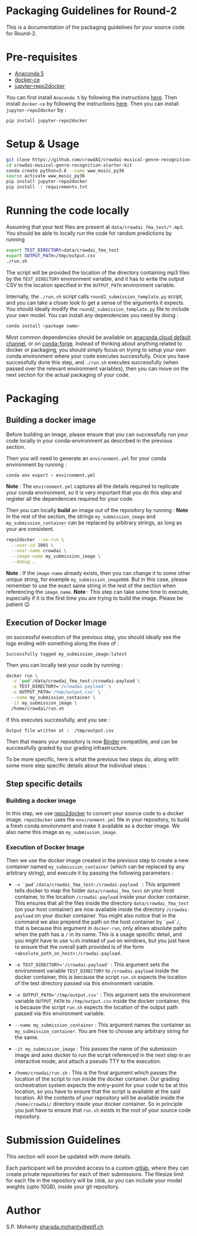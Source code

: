 # Packaging Guidelines for Round-2

This is a documentation of the packaging guidelines for your source code for Round-2.

# Pre-requisites

* [Anaconda 5](https://www.anaconda.com/download/)
* [docker-ce](https://docs.docker.com/install/linux/docker-ce/ubuntu/)
* [jupyter-repo2docker](https://github.com/jupyter/repo2docker)

You can first install `Anaconda 5` by following
the instructions [here](https://www.anaconda.com/download/).
Then install `docker-ce` by following the instructions
[here](https://docs.docker.com/install/linux/docker-ce/ubuntu/#install-docker-ce).
Then you can install `jupyter-repo2docker` by :
```
pip install jupyter-repo2docker
```

# Setup & Usage

```bash
git clone https://github.com/crowdAI/crowdai-musical-genre-recognition-starter-kit
cd crowdai-musical-genre-recognition-starter-kit
conda create python=3.6 --name www_music_py36
source activate www_music_py36
pip install jupyter-repo2docker
pip install -r requirements.txt
```

# Running the code locally
Assuming that your test files are present at `data/crowdai_fma_test/*.mp3`.
You should be able to locally run the code for random predictions by running
```bash
export TEST_DIRECTORY=data/crowdai_fma_test
export OUTPUT_PATH=/tmp/output.csv
./run.sh
```
The script will be provided the location of the directory containing mp3 files by the `TEST_DIRECTORY` environment variable, and it has to write the output CSV to the location specified in the `OUTPUT_PATH` environment variable.

Internally, the `./run.sh` script calls `round2_submission_template.py` script, and you can take a closer look to get a sense of the arguments it expects.
You should ideally modify the `round2_submission_template.py` file to include your own model.
You can install any dependencies you need by doing :
```bash
conda install <package name>
```
Most common dependencies should be available on [anaconda cloud default channel](https://anaconda.org/anaconda/repo), or on [conda-forge](https://conda-forge.org/).
Instead of thinking about anything related to docker or packaging, you should simply focus on trying to setup your own conda environment where your code executes successfully.
Once you have successfully done this step, and `./run.sh` executes successfully (when passed over the relevant environment variables), then you can move on the next section for the actual packaging of your code.

# Packaging

## Building a docker image
Before building an image, please ensure that you can successfully run your code locally in your conda-environment as described in the previous section.

Then you will need to generate an `environment.yml` for your conda environment by running :
```bash
conda env export > environment.yml
```
**Note** : The `environment.yml` captures all the details required to replicate your conda environment, so it is very important that you do this step and register all the dependencies required for your code.

Then you can locally **build** an image out of the repository by running :
**Note** In the rest of the section, the strings `my_submission_image` and `my_submission_container` can be replaced by arbitrary strings, as long as your are consistent.

```bash
repo2docker --no-run \
  --user-id 1001 \
  --user-name crowdai \
  --image-name my_submission_image \
  --debug .
```
**Note** : If the `image-name` already exists, then you can change it to some other unique string, for example `my_submission_image008`. But in this case, please remember to use the exact same string in the rest of the section when referencing the `image_name`.
**Note** : This step can take some time to execute, especially if it is the first time you are trying to build the image. Please be patient :wink:

## Execution of Docker Image

on successful execution of the previous step, you should ideally see the logs ending with something along the lines of :
```
Successfully tagged my_submission_image:latest
```

Then you can locally test your code by running :

```bash
docker run \
  -v `pwd`/data/crowdai_fma_test:/crowdai-payload \
  -e TEST_DIRECTORY='/crowdai-payload' \
  -e OUTPUT_PATH='/tmp/output.csv' \
  --name my_submission_container \
  -it my_submission_image \
  /home/crowdai/run.sh
```

If this executes successfully, and you see :
```
Output file written at :  /tmp/output.csv
```
Then that means your repository is now [Binder](https://mybinder.org/) compatible,
and can be successfully graded by our grading infrastructure.

To be more specific, here is what the previous two steps do, along with some more step specific details about the individual steps :

## Step specific details

### Building a docker image
In this step, we use [repo2docker](https://github.com/jupyter/repo2docker) to convert your source code to a docker image.
`repo2docker` uses the `environment.yml` file in your repository, to build a fresh conda environment and make it available as a docker image. We also name this image as `my_submission_image`.

### Execution of Docker Image
Then we use the docker image created in the previous step to create a new container named `my_submission_container` (which can be replaced by any arbitrary string), and execute it by passing the following parameters :

* ```-v `pwd`/data/crowdai_fma_test:/crowdai-payload ``` : This argument tells docker to map the folder `data/crowdai_fma_test` on your host container, to the location `/crowdai-payload` inside your docker container. This ensures that all the files inside the directory `data/crowdai_fma_test` (on your host container) are now available inside the directory `/crowdai-payload` on your docker container.
  You might also notice that in the command we also prepend the path on the host container by ``` `pwd`/ ```, that is because this argument in `docker-run`, only allows absolute paths when the path has a `/` in its name. This is a usage specific detail, and you might have to use `%cd%` instead of `pwd` on windows, but you just have to ensure that the overall path provided is of the form `<absolute_path_on_host>:/crowdai-payload`.

* ``` -e TEST_DIRECTORY='/crowdai-payload' ``` : This argument sets the environment variable `TEST_DIRECTORY` to `/crowdai-payload` inside the docker container, this is because the script `run.sh` expects the location of the test directory passed via this environment variable.

* ``` -e OUTPUT_PATH='/tmp/output.csv' ``` : This argument sets the environment variable `OUTPUT_PATH` to `/tmp/output.csv` inside the docker container, this is because the script `run.sh` expects the location of the output path passed via this environment variable.

* ` --name my_submission_container ` : This argument names the container as `my_submission_container`. You are free to choose any arbitrary string for the same.

* `-it my_submission_image` : This passes the name of the submission image and asks docker to run the script referenced in the next step in an interactive mode, and attach a pseudo TTY to the execution.

* `/home/crowdai/run.sh` : This is the final argument which passes the location of the script to run inside the docker container. Our grading orchestration system expects the entry-point for your code to be at this location, so you have to ensure that the script is available at the said location. All the contents of your repository will be available inside the `/home/crowdai/` directory inside your docker container. So in principle you just have to ensure that `run.sh` exists in the root of your source code repository.


# Submission Guidelines

This section will soon be updated with more details. 

Each participant will be provided access to a custom [gitlab](https://en.wikipedia.org/wiki/GitLab), where they can create private repositories for each of their submissions.
The filesize limit for each file in the repostiory will be `10GB`, so you can include your model weights (upto 10GB), inside your git repository.

# Author
S.P. Mohanty <sharada.mohanty@epfl.ch>
